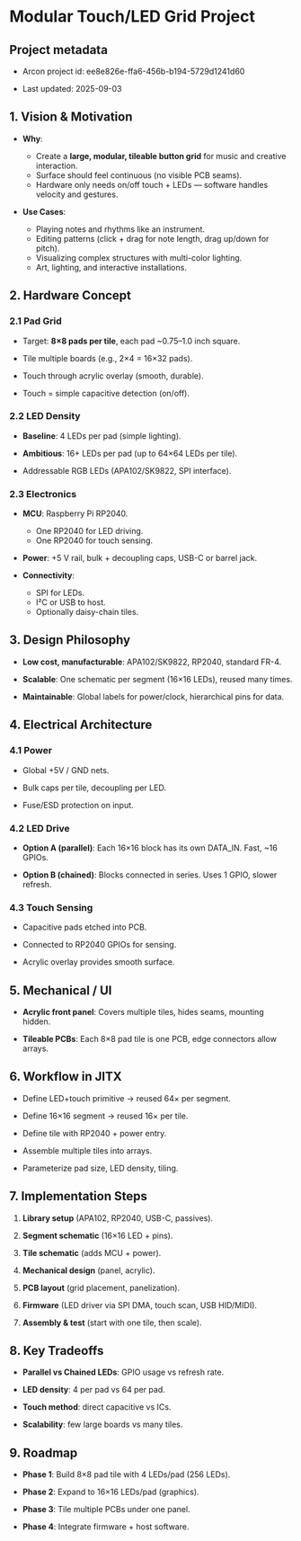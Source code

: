 
# Modular Touch/LED Grid Project

## Project metadata

- Arcon project id: ee8e826e-ffa6-456b-b194-5729d1241d60

- Last updated: 2025-09-03

## 1. Vision & Motivation

- **Why**:
  - Create a **large, modular, tileable button grid** for music and creative interaction.
  - Surface should feel continuous (no visible PCB seams).
  - Hardware only needs on/off touch + LEDs — software handles velocity and gestures.

- **Use Cases**:
  - Playing notes and rhythms like an instrument.
  - Editing patterns (click + drag for note length, drag up/down for pitch).
  - Visualizing complex structures with multi-color lighting.
  - Art, lighting, and interactive installations.

## 2. Hardware Concept

### 2.1 Pad Grid

- Target: **8×8 pads per tile**, each pad ~0.75–1.0 inch square.

- Tile multiple boards (e.g., 2×4 = 16×32 pads).

- Touch through acrylic overlay (smooth, durable).

- Touch = simple capacitive detection (on/off).

### 2.2 LED Density

- **Baseline**: 4 LEDs per pad (simple lighting).

- **Ambitious**: 16+ LEDs per pad (up to 64×64 LEDs per tile).

- Addressable RGB LEDs (APA102/SK9822, SPI interface).

### 2.3 Electronics

- **MCU**: Raspberry Pi RP2040.
  - One RP2040 for LED driving.
  - One RP2040 for touch sensing.

- **Power**: +5 V rail, bulk + decoupling caps, USB-C or barrel jack.

- **Connectivity**:
  - SPI for LEDs.
  - I²C or USB to host.
  - Optionally daisy-chain tiles.

## 3. Design Philosophy

- **Low cost, manufacturable**: APA102/SK9822, RP2040, standard FR-4.

- **Scalable**: One schematic per segment (16×16 LEDs), reused many times.

- **Maintainable**: Global labels for power/clock, hierarchical pins for data.

## 4. Electrical Architecture

### 4.1 Power

- Global +5V / GND nets.

- Bulk caps per tile, decoupling per LED.

- Fuse/ESD protection on input.

### 4.2 LED Drive

- **Option A (parallel)**: Each 16×16 block has its own DATA_IN. Fast, ~16 GPIOs.

- **Option B (chained)**: Blocks connected in series. Uses 1 GPIO, slower refresh.

### 4.3 Touch Sensing

- Capacitive pads etched into PCB.

- Connected to RP2040 GPIOs for sensing.

- Acrylic overlay provides smooth surface.

## 5. Mechanical / UI

- **Acrylic front panel**: Covers multiple tiles, hides seams, mounting hidden.

- **Tileable PCBs**: Each 8×8 pad tile is one PCB, edge connectors allow arrays.

## 6. Workflow in JITX

- Define LED+touch primitive → reused 64× per segment.

- Define 16×16 segment → reused 16× per tile.

- Define tile with RP2040 + power entry.

- Assemble multiple tiles into arrays.

- Parameterize pad size, LED density, tiling.

## 7. Implementation Steps

1. **Library setup** (APA102, RP2040, USB-C, passives).

2. **Segment schematic** (16×16 LED + pins).

3. **Tile schematic** (adds MCU + power).

4. **Mechanical design** (panel, acrylic).

5. **PCB layout** (grid placement, panelization).

6. **Firmware** (LED driver via SPI DMA, touch scan, USB HID/MIDI).

7. **Assembly & test** (start with one tile, then scale).

## 8. Key Tradeoffs

- **Parallel vs Chained LEDs**: GPIO usage vs refresh rate.

- **LED density**: 4 per pad vs 64 per pad.

- **Touch method**: direct capacitive vs ICs.

- **Scalability**: few large boards vs many tiles.

## 9. Roadmap

- **Phase 1**: Build 8×8 pad tile with 4 LEDs/pad (256 LEDs).

- **Phase 2**: Expand to 16×16 LEDs/pad (graphics).

- **Phase 3**: Tile multiple PCBs under one panel.

- **Phase 4**: Integrate firmware + host software.
